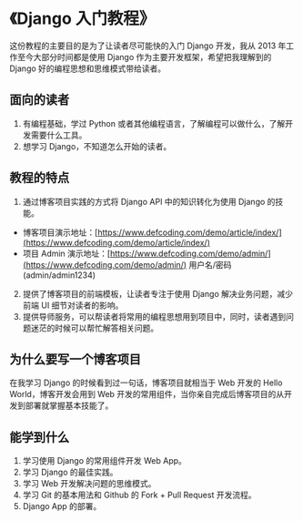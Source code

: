 # 《Django 入门教程》

这份教程的主要目的是为了让读者尽可能快的入门 Django 开发，我从 2013 年工作至今大部分时间都是使用 Django 作为主要开发框架，希望把我理解到的 Django 好的编程思想和思维模式带给读者。

## 面向的读者
1. 有编程基础，学过 Python 或者其他编程语言，了解编程可以做什么，了解开发需要什么工具。
2. 想学习 Django，不知道怎么开始的读者。

## 教程的特点
1. 通过博客项目实践的方式将 Django API 中的知识转化为使用 Django 的技能。

  - 博客项目演示地址：[https://www.defcoding.com/demo/article/index/](https://www.defcoding.com/demo/article/index/)
  - 项目 Admin 演示地址：[https://www.defcoding.com/demo/admin/](https://www.defcoding.com/demo/admin/) 用户名/密码(admin/admin1234)
2. 提供了博客项目的前端模板，让读者专注于使用 Django 解决业务问题，减少前端 UI 细节对读者的影响。
3. 提供导师服务，可以帮读者将常用的编程思想用到项目中，同时，读者遇到问题迷茫的时候可以帮忙解答相关问题。

## 为什么要写一个博客项目
在我学习 Django 的时候看到过一句话，博客项目就相当于 Web 开发的 Hello World，博客开发会用到 Web 开发的常用组件，当你亲自完成后博客项目的从开发到部署就掌握基本技能了。

## 能学到什么
1. 学习使用 Django 的常用组件开发 Web App。
2. 学习 Django 的最佳实践。
3. 学习 Web 开发解决问题的思维模式。
4. 学习 Git 的基本用法和 Github 的 Fork + Pull Request 开发流程。
5. Django App 的部署。
